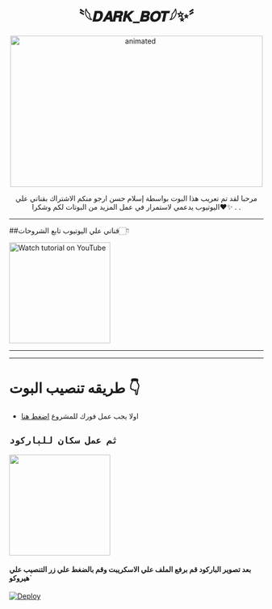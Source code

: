 

<h1 align="center">〝︉︁︈𓆩𝑫𝑨𝑹𝑲_𝑩𝑶𝑻︉︁︈𓆪✨〞<br></h1>
<p align="center">
<img src="https://telegra.ph/file/2749c502b89c74e3309b5.jpg" alt="animated" width="500" height="300" />
</p>

<p align="center">
مرحبا لقد تم تعريب هذا البوت بواسطة إسلام حسن ارجو منكم الاشتراك بقناتي علي اليوتيوب يدعمي لاستمرار في عمل المزيد من البوتات لكم وشكرا❤✨ .
.
</p>



---
##قناتي علي اليوتيوب تابع الشروحات👇🏻

<a href="https://youtube.com/@eslam.39?si=gUcQ-XEofchlyiwu"><img src="https://i.ibb.co/hsGYWms/116-1161192-podcast-subscribe-listen-button-youtube-sign-hd-png.png" alt="Watch tutorial on YouTube" border="0"  width="200"></a>

------


-------
# طريقه تنصيب البوت 👇

- اولا يجب عمل فورك للمشروع [اضغط هنا](https://github.com/botwhatssappbobiz/EslamBotlnc/fork)

## `ثم عمل سكان للباركود`
<a href="[[https://replit.com/@allhwalkhafy3/dark-QR](https://replit.com/@jjpfov34/QR-bot-dark)]([https://replit.com/@jjpfov34/QR-bot-dark](https://replit.com/@jjpfov34/QR-bot-dark))"><img src="https://repl.it/badge/github/quiec/whatsAlfa" width="200" />
</a>
#### بعد تصوير الباركود قم برفع الملف علي الاسكريبت وقم بالضغط علي زر التنصيب علي هيروكو`

[![Deploy](https://www.herokucdn.com/deploy/button.svg)](https://dashboard.heroku.com/new?template=https://github.com/botwhatssappbobiz/EslamBotlnc)

